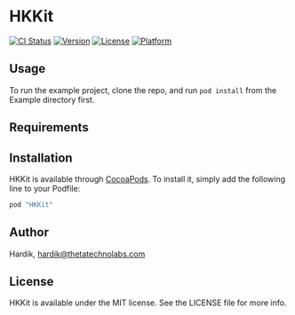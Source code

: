 # HKKit

[![CI Status](http://img.shields.io/travis/hardikdevios/HKKit.svg?style=flat)](https://travis-ci.org/hardikdevios/HKKit)
[![Version](https://img.shields.io/cocoapods/v/HKKit.svg?style=flat)](http://cocoapods.org/pods/HKKit)
[![License](https://img.shields.io/cocoapods/l/HKKit.svg?style=flat)](http://cocoapods.org/pods/HKKit)
[![Platform](https://img.shields.io/cocoapods/p/HKKit.svg?style=flat)](http://cocoapods.org/pods/HKKit)

## Usage

To run the example project, clone the repo, and run `pod install` from the Example directory first.

## Requirements

## Installation

HKKit is available through [CocoaPods](http://cocoapods.org). To install
it, simply add the following line to your Podfile:

```ruby
pod "HKKit"
```

## Author

Hardik, hardik@thetatechnolabs.com

## License

HKKit is available under the MIT license. See the LICENSE file for more info.
